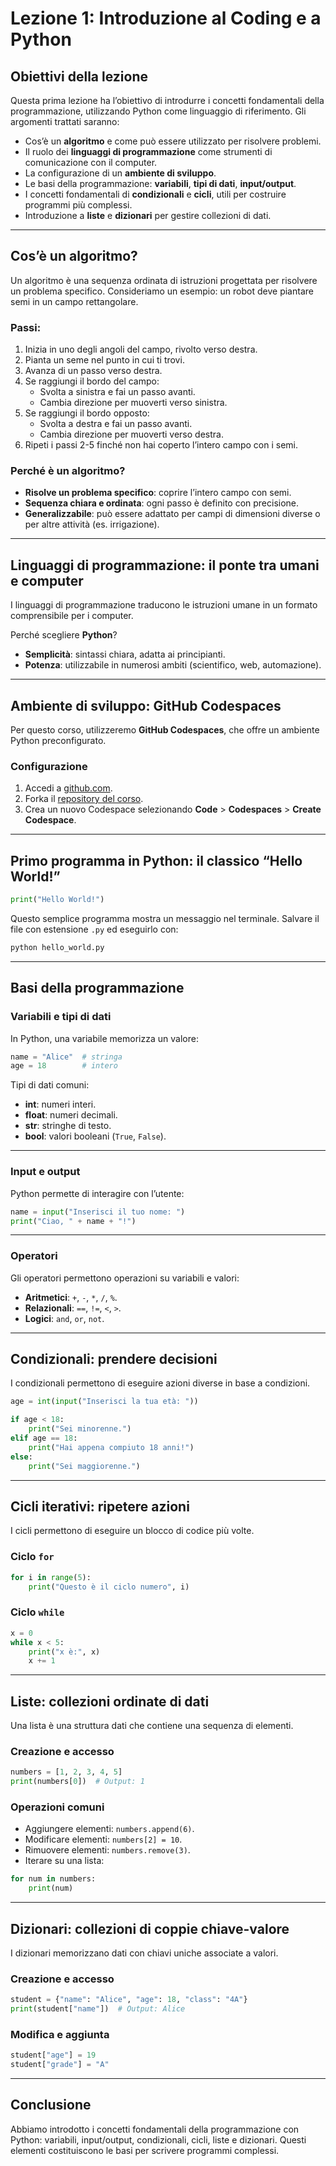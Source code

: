 # **Lezione 1: Introduzione al Coding e a Python**

## **Obiettivi della lezione**

Questa prima lezione ha l’obiettivo di introdurre i concetti fondamentali della programmazione, utilizzando Python come linguaggio di riferimento. Gli argomenti trattati saranno:  
- Cos’è un **algoritmo** e come può essere utilizzato per risolvere problemi.  
- Il ruolo dei **linguaggi di programmazione** come strumenti di comunicazione con il computer.  
- La configurazione di un **ambiente di sviluppo**.  
- Le basi della programmazione: **variabili**, **tipi di dati**, **input/output**.  
- I concetti fondamentali di **condizionali** e **cicli**, utili per costruire programmi più complessi.  
- Introduzione a **liste** e **dizionari** per gestire collezioni di dati.

---

## **Cos’è un algoritmo?**

Un algoritmo è una sequenza ordinata di istruzioni progettata per risolvere un problema specifico. Consideriamo un esempio: un robot deve piantare semi in un campo rettangolare.

### **Passi:**
1. Inizia in uno degli angoli del campo, rivolto verso destra.  
2. Pianta un seme nel punto in cui ti trovi.  
3. Avanza di un passo verso destra.  
4. Se raggiungi il bordo del campo:
   - Svolta a sinistra e fai un passo avanti.  
   - Cambia direzione per muoverti verso sinistra.  
5. Se raggiungi il bordo opposto:
   - Svolta a destra e fai un passo avanti.  
   - Cambia direzione per muoverti verso destra.  
6. Ripeti i passi 2-5 finché non hai coperto l’intero campo con i semi.  

### **Perché è un algoritmo?**
- **Risolve un problema specifico**: coprire l’intero campo con semi.  
- **Sequenza chiara e ordinata**: ogni passo è definito con precisione.  
- **Generalizzabile**: può essere adattato per campi di dimensioni diverse o per altre attività (es. irrigazione).  

---

## **Linguaggi di programmazione: il ponte tra umani e computer**

I linguaggi di programmazione traducono le istruzioni umane in un formato comprensibile per i computer.  

Perché scegliere **Python**?  
- **Semplicità**: sintassi chiara, adatta ai principianti.  
- **Potenza**: utilizzabile in numerosi ambiti (scientifico, web, automazione).  

---

## **Ambiente di sviluppo: GitHub Codespaces**

Per questo corso, utilizzeremo **GitHub Codespaces**, che offre un ambiente Python preconfigurato.  

### **Configurazione**  
1. Accedi a [github.com](https://github.com).  
2. Forka il [repository del corso](github.com/bluephlavio/coding).  
3. Crea un nuovo Codespace selezionando **Code** > **Codespaces** > **Create Codespace**.

---

## **Primo programma in Python: il classico “Hello World!”**

```python  
print("Hello World!")  
```

Questo semplice programma mostra un messaggio nel terminale. Salvare il file con estensione `.py` ed eseguirlo con:  

```bash  
python hello_world.py  
```

---

## **Basi della programmazione**

### **Variabili e tipi di dati**

In Python, una variabile memorizza un valore:  

```python  
name = "Alice"  # stringa  
age = 18        # intero  
```  

Tipi di dati comuni:  
- **int**: numeri interi.  
- **float**: numeri decimali.  
- **str**: stringhe di testo.  
- **bool**: valori booleani (`True`, `False`).  

---

### **Input e output**

Python permette di interagire con l’utente:  

```python  
name = input("Inserisci il tuo nome: ")  
print("Ciao, " + name + "!")  
```

---

### **Operatori**

Gli operatori permettono operazioni su variabili e valori:  

- **Aritmetici**: `+`, `-`, `*`, `/`, `%`.  
- **Relazionali**: `==`, `!=`, `<`, `>`.  
- **Logici**: `and`, `or`, `not`.

---

## **Condizionali: prendere decisioni**

I condizionali permettono di eseguire azioni diverse in base a condizioni.  

```python  
age = int(input("Inserisci la tua età: "))  

if age < 18:  
    print("Sei minorenne.")  
elif age == 18:  
    print("Hai appena compiuto 18 anni!")  
else:  
    print("Sei maggiorenne.")  
```

---

## **Cicli iterativi: ripetere azioni**

I cicli permettono di eseguire un blocco di codice più volte.  

### **Ciclo `for`**  

```python  
for i in range(5):  
    print("Questo è il ciclo numero", i)  
```

### **Ciclo `while`**  

```python  
x = 0  
while x < 5:  
    print("x è:", x)  
    x += 1  
```

---

## **Liste: collezioni ordinate di dati**

Una lista è una struttura dati che contiene una sequenza di elementi.  

### **Creazione e accesso**  

```python  
numbers = [1, 2, 3, 4, 5]  
print(numbers[0])  # Output: 1  
```

### **Operazioni comuni**  
- Aggiungere elementi: `numbers.append(6)`.  
- Modificare elementi: `numbers[2] = 10`.  
- Rimuovere elementi: `numbers.remove(3)`.  
- Iterare su una lista:  

```python  
for num in numbers:  
    print(num)  
```

---

## **Dizionari: collezioni di coppie chiave-valore**

I dizionari memorizzano dati con chiavi uniche associate a valori.  

### **Creazione e accesso**  

```python  
student = {"name": "Alice", "age": 18, "class": "4A"}  
print(student["name"])  # Output: Alice  
```

### **Modifica e aggiunta**  

```python  
student["age"] = 19  
student["grade"] = "A"  
```

---

## **Conclusione**  

Abbiamo introdotto i concetti fondamentali della programmazione con Python: variabili, input/output, condizionali, cicli, liste e dizionari. Questi elementi costituiscono le basi per scrivere programmi complessi.

